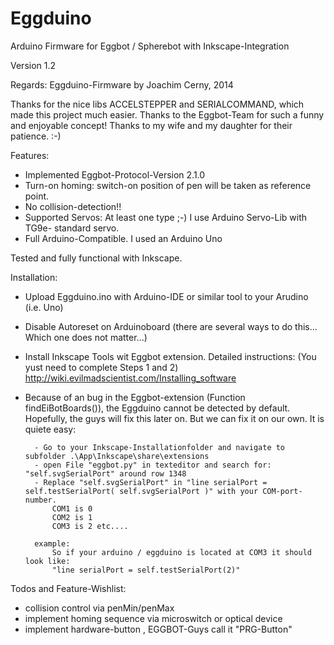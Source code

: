 Eggduino
====

Arduino Firmware for Eggbot / Spherebot with Inkscape-Integration

Version 1.2

Regards: Eggduino-Firmware by Joachim Cerny, 2014

Thanks for the nice libs ACCELSTEPPER and SERIALCOMMAND, which made this project much easier. Thanks to the Eggbot-Team for such a funny and enjoyable concept! Thanks to my wife and my daughter for their patience. :-)

Features:

- Implemented Eggbot-Protocol-Version 2.1.0
- Turn-on homing: switch-on position of pen will be taken as reference point.
- No collision-detection!!
- Supported Servos: At least one type ;-) I use Arduino Servo-Lib with TG9e- standard servo.
- Full Arduino-Compatible. I used an Arduino Uno

Tested and fully functional with Inkscape.

Installation:

- Upload Eggduino.ino with Arduino-IDE or similar tool to your Arudino (i.e. Uno)
- Disable Autoreset on Arduinoboard (there are several ways to do this... Which one does not matter...)
- Install Inkscape Tools wit Eggbot extension. Detailed instructions: (You yust need to complete Steps 1 and 2)
http://wiki.evilmadscientist.com/Installing_software

- Because of an bug in the Eggbot-extension (Function findEiBotBoards()), the Eggduino cannot be detected by default.
	Hopefully, the guys will fix this later on. But we can fix it on our own.
    It is quiete easy:
	
        - Go to your Inkscape-Installationfolder and navigate to subfolder .\App\Inkscape\share\extensions
		- open File "eggbot.py" in texteditor and search for: "self.svgSerialPort" around row 1348
        - Replace "self.svgSerialPort" in "line serialPort = self.testSerialPort( self.svgSerialPort )" with your COM-port-number.
            COM1 is 0
            COM2 is 1
            COM3 is 2 etc....

        example:
            So if your arduino / eggduino is located at COM3 it should look like:
            "line serialPort = self.testSerialPort(2)"

Todos and Feature-Wishlist:

- collision control via penMin/penMax
- implement homing sequence via microswitch or optical device
- implement hardware-button , EGGBOT-Guys call it "PRG-Button"
  
